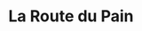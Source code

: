 ---
title: "La Route du Pain"
url: /pau/la-route-du-pain-boulevard-de-la-paix/
shop: boulangerie
---